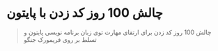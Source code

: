 # چالش 100 روز کد زدن با پایتون
>چالش 100 روز کد زدن برای ارتقای مهارت توی زبان برنامه نویسی پایتون و تسلط بر روی فریمورک جنگو
